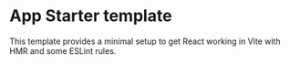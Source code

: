 # App Starter template

This template provides a minimal setup to get React working in Vite with HMR and some ESLint rules.

